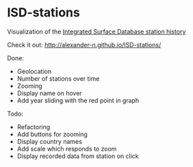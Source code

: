 ISD-stations
============
Visualization of the [Integrated Surface Database station history](/parse_data/isd-history.txt)

Check it out: http://alexander-n.github.io/ISD-stations/

Done:
 * Geolocation
 * Number of stations over time
 * Zooming
 * Display name on hover
 * Add year sliding with the red point in graph

Todo:
 * Refactoring
 * Add buttons for zooming
 * Display country names
 * Add scale which responds to zoom
 * Display recorded data from station on click
